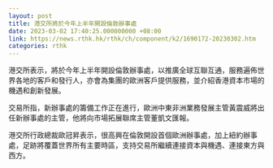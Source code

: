 ```yaml
---
layout: post
title: 港交所將於今年上半年開設倫敦辦事處　
date: 2023-03-02 17:40:25.000000000 +08:00
link: https://news.rthk.hk/rthk/ch/component/k2/1690172-20230302.htm
categories: rthk
---
```


港交所表示，將於今年上半年開設倫敦辦事處，以推廣全球互聯互通，服務遍佈世界各地的客戶和發行人，亦會為集團的歐洲客戶提供服務，並介紹香港資本市場的機遇和創新發展。

交易所指，新辦事處的籌備工作正在進行，歐洲中東非洲業務發展主管黃震威將出任新辦事處的主管，他將向市場拓展聯席主管董凱文匯報。

港交所行政總裁歐冠昇表示，很高興在倫敦開設首個歐洲辦事處，加上紐約辦事處，足跡將覆蓋世界所有主要時區，支持交易所繼續連接資本與機遇、連接東方與西方。
